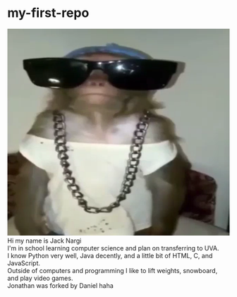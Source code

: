 # my-first-repo
![Alt text](https://github.com/Zoxics/my-first-repo/blob/profile-picture/download%20(22).png?raw=true) <br />
Hi my name is Jack Nargi <br />
I'm in school learning computer science and plan on transferring to UVA. <br />
I know Python very well, Java decently, and a little bit of HTML, C, and JavaScript. <br />
Outside of computers and programming I like to lift weights, snowboard, and play video games. <br />
Jonathan was forked by Daniel haha
